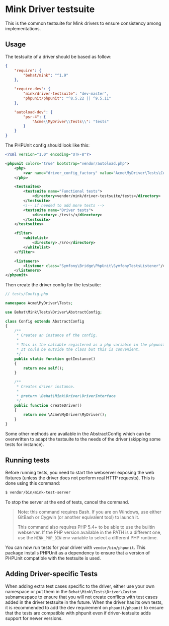 Mink Driver testsuite
=====================

This is the common testsuite for Mink drivers to ensure consistency among implementations.

Usage
-----

The testsuite of a driver should be based as follow:

```json
{
    "require": {
        "behat/mink": "^1.9"
    },

    "require-dev": {
        "mink/driver-testsuite": "dev-master",
        "phpunit/phpunit": "^8.5.22 || ^9.5.11"
    },

    "autoload-dev": {
        "psr-4": {
            "Acme\\MyDriver\\Tests\\": "tests"
        }
    }
}
```

The PHPUnit config should look like this:

```xml
<?xml version="1.0" encoding="UTF-8"?>

<phpunit colors="true" bootstrap="vendor/autoload.php">
    <php>
        <var name="driver_config_factory" value="Acme\MyDriver\Tests\Config::getInstance" />
    </php>

    <testsuites>
        <testsuite name="Functional tests">
            <directory>vendor/mink/driver-testsuite/tests</directory>
        </testsuite>
        <!-- if needed to add more tests -->
        <testsuite name="Driver tests">
            <directory>./tests/</directory>
        </testsuite>
    </testsuites>

    <filter>
        <whitelist>
            <directory>./src</directory>
        </whitelist>
    </filter>

    <listeners>
        <listener class="Symfony\Bridge\PhpUnit\SymfonyTestsListener"/>
    </listeners>
</phpunit>
```

Then create the driver config for the testsuite:

```php
// tests/Config.php

namespace Acme\MyDriver\Tests;

use Behat\Mink\Tests\Driver\AbstractConfig;

class Config extends AbstractConfig
{
    /**
     * Creates an instance of the config.
     *
     * This is the callable registered as a php variable in the phpunit.xml config file.
     * It could be outside the class but this is convenient.
     */
    public static function getInstance()
    {
        return new self();
    }

    /**
     * Creates driver instance.
     *
     * @return \Behat\Mink\Driver\DriverInterface
     */
    public function createDriver()
    {
        return new \Acme\MyDriver\MyDriver();
    }
}
```

Some other methods are available in the AbstractConfig which can be overwritten to adapt the testsuite to
the needs of the driver (skipping some tests for instance).

Running tests
-------------

Before running tests, you need to start the webserver exposing the web fixtures (unless the driver does
not perform real HTTP requests). This is done using this command:

```bash
$ vendor/bin/mink-test-server
```

To stop the server at the end of tests, cancel the command.

> Note: this command requires Bash. If you are on Windows, use either GitBash or Cygwin (or another
> equivalent tool) to launch it.
>
> This command also requires PHP 5.4+ to be able to use the builtin webserver. If the PHP version available
> in the PATH is a different one, use the `MINK_PHP_BIN` env variable to select a different PHP runtime.

You can now run tests for your driver with `vendor/bin/phpunit`.
This package installs PHPUnit as a dependency to ensure that a version of PHPUnit compatible with the testsuite is used.

Adding Driver-specific Tests
----------------------------

When adding extra test cases specific to the driver, either use your own namespace or put them in the
`Behat\Mink\Tests\Driver\Custom` subnamespace to ensure that you will not create conflicts with test cases
added in the driver testsuite in the future.
When the driver has its own tests, it is recommended to add the dev requirement on `phpunit/phpunit` to
ensure that the tests are compatible with phpunit even if driver-testsuite adds support for newer versions.
